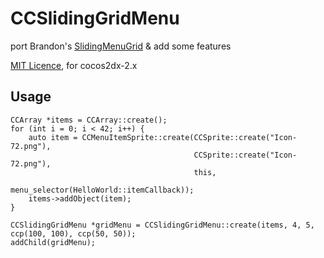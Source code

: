 # CCSlidingGridMenu
port Brandon's [SlidingMenuGrid](http://brandonreynolds.com/blog/2011/01/09/cocos2d-sliding-menu-grid/) & add some features

[MIT Licence](http://opensource.org/licenses/mit-license.php), for cocos2dx-2.x

## Usage
    CCArray *items = CCArray::create();
    for (int i = 0; i < 42; i++) {
        auto item = CCMenuItemSprite::create(CCSprite::create("Icon-72.png"), 
                                             CCSprite::create("Icon-72.png"), 
                                             this, 
                                             menu_selector(HelloWorld::itemCallback));
        items->addObject(item);
    }
    
    CCSlidingGridMenu *gridMenu = CCSlidingGridMenu::create(items, 4, 5, ccp(100, 100), ccp(50, 50));
    addChild(gridMenu);



